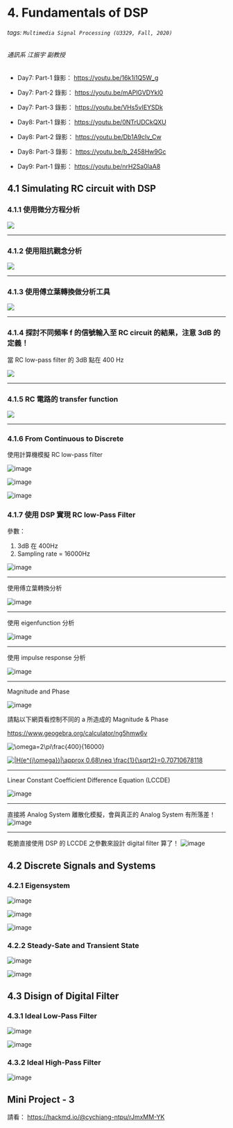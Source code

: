 # 4. Fundamentals of DSP

###### tags: `Multimedia Signal Processing (U3329, Fall, 2020)`
###### 通訊系 江振宇 副教授

* Day7: Part-1 錄影： https://youtu.be/16k1i1Q5W_g
* Day7: Part-2 錄影： https://youtu.be/mAPlGVDYkl0
* Day7: Part-3 錄影： https://youtu.be/VHs5vIEYSDk

* Day8: Part-1 錄影： https://youtu.be/0NTrUDCkQXU
* Day8: Part-2 錄影： https://youtu.be/Db1A9clv_Cw
* Day8: Part-3 錄影： https://youtu.be/b_2458Hw9Gc

* Day9: Part-1 錄影： https://youtu.be/nrH2Sa0laA8

## 4.1 Simulating RC circuit with DSP

### 4.1.1 使用微分方程分析
![](https://i.imgur.com/cajskLT.jpg)

---
### 4.1.2 使用阻抗觀念分析
![](https://i.imgur.com/ZVNaTQn.jpg)


---
### 4.1.3 使用傅立葉轉換做分析工具
![](https://i.imgur.com/fLoiAOm.jpg)


---
### 4.1.4 探討不同頻率 f 的信號輸入至 RC circuit 的結果，注意 3dB 的定義！

當 RC low-pass filter 的 3dB 點在 400 Hz

![](https://i.imgur.com/GLe5iA0.jpg)

---
### 4.1.5 RC 電路的 transfer function
![](https://i.imgur.com/cSlu1mL.png)

---
### 4.1.6 From Continuous to Discrete

使用計算機模擬 RC low-pass filter

![image](https://user-images.githubusercontent.com/70786533/142796260-d9f34111-258e-439d-8314-29542473f2b9.png)

![image](https://user-images.githubusercontent.com/70786533/142796317-471c6115-8ae2-401d-909e-6d431bc1f4aa.png)

![image](https://user-images.githubusercontent.com/70786533/142796345-9cbdfeb2-ab75-4763-8ee0-57d249ce62d2.png)

### 4.1.7 使用 DSP 實現 RC low-Pass Filter 
參數：
1. 3dB 在 400Hz
2. Sampling rate = 16000Hz

![image](https://user-images.githubusercontent.com/70786533/142799846-e34bd738-8330-4fb8-b0be-7136ec779ce0.png)

---
使用傅立葉轉換分析

![image](https://user-images.githubusercontent.com/70786533/142800042-c4ec6be5-3f49-4acf-920a-6e1cd9b8db07.png)

---
使用 eigenfunction 分析

![image](https://user-images.githubusercontent.com/70786533/142800140-56bcaadc-074e-48fe-b39d-5e7158287a27.png)

---
使用 impulse response 分析

![image](https://user-images.githubusercontent.com/70786533/142800273-cc18d600-c950-4891-a6de-685332eb0fc0.png)

---
Magnitude and Phase

![image](https://user-images.githubusercontent.com/70786533/142800761-fdc1f791-d280-405d-ad8c-5ed9a3602eeb.png)

請點以下網頁看控制不同的 a 所造成的 Magnitude & Phase

https://www.geogebra.org/calculator/ng5hmw6v


<img src="https://latex.codecogs.com/svg.latex?\inline&space;\omega=2\pi\frac{400}{16000}" title="\omega=2\pi\frac{400}{16000}" />

<a href="https://www.codecogs.com/eqnedit.php?latex=|H(e^{j\omega})|\approx&space;0.68\neq&space;\frac{1}{\sqrt2}=0.70710678118" target="_blank"><img src="https://latex.codecogs.com/svg.latex?|H(e^{j\omega})|\approx&space;0.68\neq&space;\frac{1}{\sqrt2}=0.70710678118" title="|H(e^{j\omega})|\approx 0.68\neq \frac{1}{\sqrt2}=0.70710678118" /></a>


---

Linear Constant Coefficient Difference Equation (LCCDE)

![image](https://user-images.githubusercontent.com/70786533/142800343-436c9439-11eb-4e5c-be1f-722abb1ce2d5.png)

---
直接將 Analog System 離散化模擬，會與真正的 Analog System 有所落差！
![image](https://user-images.githubusercontent.com/70786533/142800993-f79bd8cc-3531-4889-97b3-971f0eee7b6b.png)

---
乾脆直接使用 DSP 的 LCCDE 之參數來設計 digital filter 算了！
![image](https://user-images.githubusercontent.com/70786533/142801331-ad2012c5-f348-454f-bd57-0b219f2f5011.png)



## 4.2 Discrete Signals and Systems
### 4.2.1 Eigensystem
![image](https://user-images.githubusercontent.com/70786533/142797383-21e482bc-e2d1-400b-a0e7-9f26825f8ac4.png)

![image](https://user-images.githubusercontent.com/70786533/142797410-372c4598-a44c-4fd7-a4f4-6d43b6d3a190.png)

![image](https://user-images.githubusercontent.com/70786533/142797438-cc3c9680-407b-4660-bf5e-873ad4b35cfb.png)

### 4.2.2 Steady-Sate and Transient State

![image](https://user-images.githubusercontent.com/70786533/142797489-4b708026-383a-46ed-abc7-e7cc8a487048.png)

![image](https://user-images.githubusercontent.com/70786533/142797524-ea725937-ce5f-4ee3-8367-e7e5fa0f23c3.png)

## 4.3 Disign of Digital Filter

### 4.3.1 Ideal Low-Pass Filter

![image](https://user-images.githubusercontent.com/70786533/142797540-ff51c4c0-7367-425a-8672-e2d2ae9acb49.png)

![image](https://user-images.githubusercontent.com/70786533/142797568-46d35d48-9a1b-4870-a06e-965d6b16c68e.png)

### 4.3.2 Ideal High-Pass Filter

![image](https://user-images.githubusercontent.com/70786533/143802287-cf22a75b-1533-4356-b98d-871339551fda.png)







##  Mini Project - 3 
請看：
https://hackmd.io/@cychiang-ntpu/rJmxMM-YK





